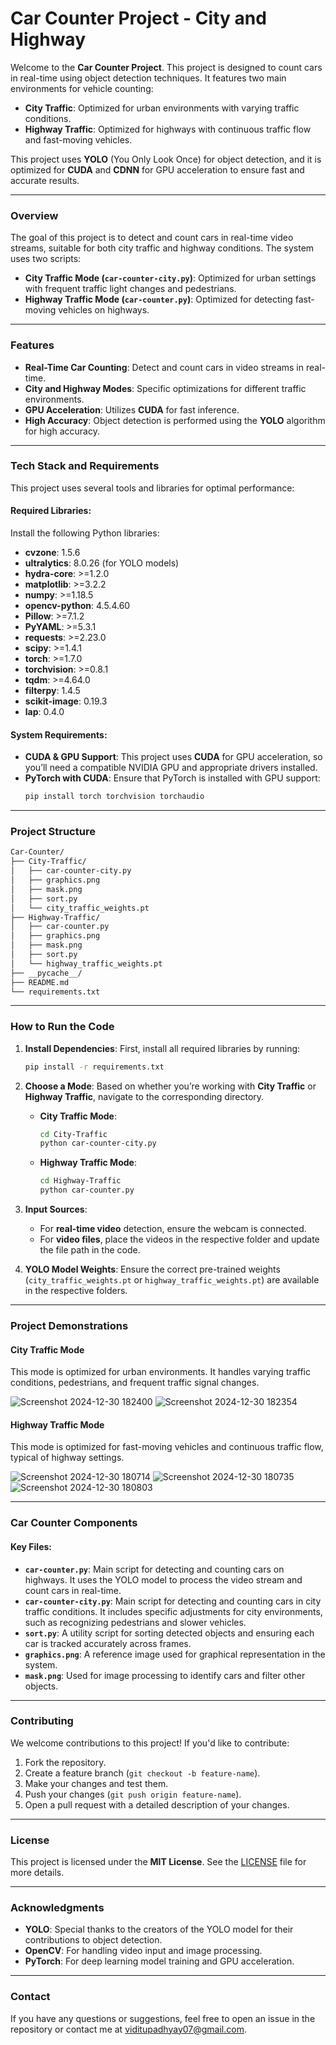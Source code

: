 # Car Counter Project - City and Highway

Welcome to the **Car Counter Project**. This project is designed to count cars in real-time using object detection techniques. It features two main environments for vehicle counting:
- **City Traffic**: Optimized for urban environments with varying traffic conditions.
- **Highway Traffic**: Optimized for highways with continuous traffic flow and fast-moving vehicles.

This project uses **YOLO** (You Only Look Once) for object detection, and it is optimized for **CUDA** and **CDNN** for GPU acceleration to ensure fast and accurate results.

---

### **Overview**

The goal of this project is to detect and count cars in real-time video streams, suitable for both city traffic and highway conditions. The system uses two scripts:
- **City Traffic Mode (`car-counter-city.py`)**: Optimized for urban settings with frequent traffic light changes and pedestrians.
- **Highway Traffic Mode (`car-counter.py`)**: Optimized for detecting fast-moving vehicles on highways.

---

### **Features**
- **Real-Time Car Counting**: Detect and count cars in video streams in real-time.
- **City and Highway Modes**: Specific optimizations for different traffic environments.
- **GPU Acceleration**: Utilizes **CUDA** for fast inference.
- **High Accuracy**: Object detection is performed using the **YOLO** algorithm for high accuracy.
  
---

### **Tech Stack and Requirements**

This project uses several tools and libraries for optimal performance:

#### **Required Libraries**:
Install the following Python libraries:
- **cvzone**: 1.5.6
- **ultralytics**: 8.0.26 (for YOLO models)
- **hydra-core**: >=1.2.0
- **matplotlib**: >=3.2.2
- **numpy**: >=1.18.5
- **opencv-python**: 4.5.4.60
- **Pillow**: >=7.1.2
- **PyYAML**: >=5.3.1
- **requests**: >=2.23.0
- **scipy**: >=1.4.1
- **torch**: >=1.7.0
- **torchvision**: >=0.8.1
- **tqdm**: >=4.64.0
- **filterpy**: 1.4.5
- **scikit-image**: 0.19.3
- **lap**: 0.4.0

#### **System Requirements**:
- **CUDA & GPU Support**: This project uses **CUDA** for GPU acceleration, so you’ll need a compatible NVIDIA GPU and appropriate drivers installed.
- **PyTorch with CUDA**: Ensure that PyTorch is installed with GPU support:
  ```bash
  pip install torch torchvision torchaudio
  ```

---

### **Project Structure**

```bash
Car-Counter/
├── City-Traffic/
│   ├── car-counter-city.py
│   ├── graphics.png
│   ├── mask.png
│   ├── sort.py
│   └── city_traffic_weights.pt
├── Highway-Traffic/
│   ├── car-counter.py
│   ├── graphics.png
│   ├── mask.png
│   ├── sort.py
│   └── highway_traffic_weights.pt
├── __pycache__/
├── README.md
└── requirements.txt
```

---

### **How to Run the Code**

1. **Install Dependencies**:
   First, install all required libraries by running:
   ```bash
   pip install -r requirements.txt
   ```

2. **Choose a Mode**:
   Based on whether you’re working with **City Traffic** or **Highway Traffic**, navigate to the corresponding directory.

   - **City Traffic Mode**:
     ```bash
     cd City-Traffic
     python car-counter-city.py
     ```

   - **Highway Traffic Mode**:
     ```bash
     cd Highway-Traffic
     python car-counter.py
     ```

3. **Input Sources**:
   - For **real-time video** detection, ensure the webcam is connected.
   - For **video files**, place the videos in the respective folder and update the file path in the code.

4. **YOLO Model Weights**: Ensure the correct pre-trained weights (`city_traffic_weights.pt` or `highway_traffic_weights.pt`) are available in the respective folders.

---

### **Project Demonstrations**

#### **City Traffic Mode**

This mode is optimized for urban environments. It handles varying traffic conditions, pedestrians, and frequent traffic signal changes.

![Screenshot 2024-12-30 182400](https://github.com/user-attachments/assets/e3b7f41e-24bd-4b15-88a3-dad6b677a45c)
![Screenshot 2024-12-30 182354](https://github.com/user-attachments/assets/3e9ce0ee-6f45-482e-ae74-ea49c2e8ab9f)


#### **Highway Traffic Mode**

This mode is optimized for fast-moving vehicles and continuous traffic flow, typical of highway settings.

![Screenshot 2024-12-30 180714](https://github.com/user-attachments/assets/313745e3-f2d6-499a-8c7f-12c29611cc7e)
![Screenshot 2024-12-30 180735](https://github.com/user-attachments/assets/ecd12b0c-6ead-4ed5-8100-7d7e1b88a796)
![Screenshot 2024-12-30 180803](https://github.com/user-attachments/assets/f231a8f7-82cf-4d0d-8c3e-1f512bdf0140)


---

### **Car Counter Components**

#### **Key Files:**
- **`car-counter.py`**: Main script for detecting and counting cars on highways. It uses the YOLO model to process the video stream and count cars in real-time.
- **`car-counter-city.py`**: Main script for detecting and counting cars in city traffic conditions. It includes specific adjustments for city environments, such as recognizing pedestrians and slower vehicles.
- **`sort.py`**: A utility script for sorting detected objects and ensuring each car is tracked accurately across frames.
- **`graphics.png`**: A reference image used for graphical representation in the system.
- **`mask.png`**: Used for image processing to identify cars and filter other objects.

---

### **Contributing**

We welcome contributions to this project! If you'd like to contribute:

1. Fork the repository.
2. Create a feature branch (`git checkout -b feature-name`).
3. Make your changes and test them.
4. Push your changes (`git push origin feature-name`).
5. Open a pull request with a detailed description of your changes.

---

### **License**

This project is licensed under the **MIT License**. See the [LICENSE](LICENSE) file for more details.

---

### **Acknowledgments**

- **YOLO**: Special thanks to the creators of the YOLO model for their contributions to object detection.
- **OpenCV**: For handling video input and image processing.
- **PyTorch**: For deep learning model training and GPU acceleration.

---

### **Contact**

If you have any questions or suggestions, feel free to open an issue in the repository or contact me at viditupadhyay07@gmail.com.
